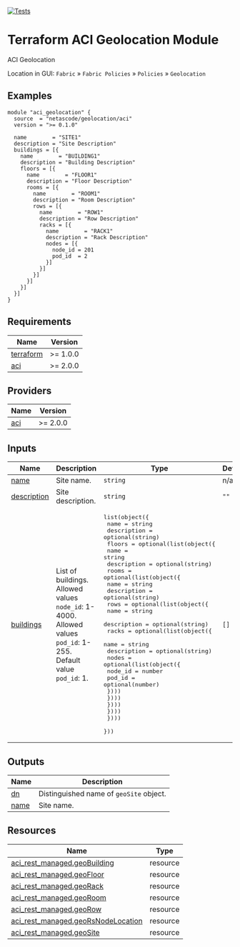 <!-- BEGIN_TF_DOCS -->
[![Tests](https://github.com/netascode/terraform-aci-geolocation/actions/workflows/test.yml/badge.svg)](https://github.com/netascode/terraform-aci-geolocation/actions/workflows/test.yml)

# Terraform ACI Geolocation Module

ACI Geolocation

Location in GUI:
`Fabric` » `Fabric Policies` » `Policies` » `Geolocation`

## Examples

```hcl
module "aci_geolocation" {
  source  = "netascode/geolocation/aci"
  version = ">= 0.1.0"

  name        = "SITE1"
  description = "Site Description"
  buildings = [{
    name        = "BUILDING1"
    description = "Building Description"
    floors = [{
      name        = "FLOOR1"
      description = "Floor Description"
      rooms = [{
        name        = "ROOM1"
        description = "Room Description"
        rows = [{
          name        = "ROW1"
          description = "Row Description"
          racks = [{
            name        = "RACK1"
            description = "Rack Description"
            nodes = [{
              node_id = 201
              pod_id  = 2
            }]
          }]
        }]
      }]
    }]
  }]
}
```

## Requirements

| Name | Version |
|------|---------|
| <a name="requirement_terraform"></a> [terraform](#requirement\_terraform) | >= 1.0.0 |
| <a name="requirement_aci"></a> [aci](#requirement\_aci) | >= 2.0.0 |

## Providers

| Name | Version |
|------|---------|
| <a name="provider_aci"></a> [aci](#provider\_aci) | >= 2.0.0 |

## Inputs

| Name | Description | Type | Default | Required |
|------|-------------|------|---------|:--------:|
| <a name="input_name"></a> [name](#input\_name) | Site name. | `string` | n/a | yes |
| <a name="input_description"></a> [description](#input\_description) | Site description. | `string` | `""` | no |
| <a name="input_buildings"></a> [buildings](#input\_buildings) | List of buildings. Allowed values `node_id`: 1-4000. Allowed values `pod_id`: 1-255. Default value `pod_id`: 1. | <pre>list(object({<br>    name        = string<br>    description = optional(string)<br>    floors = optional(list(object({<br>      name        = string<br>      description = optional(string)<br>      rooms = optional(list(object({<br>        name        = string<br>        description = optional(string)<br>        rows = optional(list(object({<br>          name        = string<br>          description = optional(string)<br>          racks = optional(list(object({<br>            name        = string<br>            description = optional(string)<br>            nodes = optional(list(object({<br>              node_id = number<br>              pod_id  = optional(number)<br>            })))<br>          })))<br>        })))<br>      })))<br>    })))<br>  }))</pre> | `[]` | no |

## Outputs

| Name | Description |
|------|-------------|
| <a name="output_dn"></a> [dn](#output\_dn) | Distinguished name of `geoSite` object. |
| <a name="output_name"></a> [name](#output\_name) | Site name. |

## Resources

| Name | Type |
|------|------|
| [aci_rest_managed.geoBuilding](https://registry.terraform.io/providers/CiscoDevNet/aci/latest/docs/resources/rest_managed) | resource |
| [aci_rest_managed.geoFloor](https://registry.terraform.io/providers/CiscoDevNet/aci/latest/docs/resources/rest_managed) | resource |
| [aci_rest_managed.geoRack](https://registry.terraform.io/providers/CiscoDevNet/aci/latest/docs/resources/rest_managed) | resource |
| [aci_rest_managed.geoRoom](https://registry.terraform.io/providers/CiscoDevNet/aci/latest/docs/resources/rest_managed) | resource |
| [aci_rest_managed.geoRow](https://registry.terraform.io/providers/CiscoDevNet/aci/latest/docs/resources/rest_managed) | resource |
| [aci_rest_managed.geoRsNodeLocation](https://registry.terraform.io/providers/CiscoDevNet/aci/latest/docs/resources/rest_managed) | resource |
| [aci_rest_managed.geoSite](https://registry.terraform.io/providers/CiscoDevNet/aci/latest/docs/resources/rest_managed) | resource |
<!-- END_TF_DOCS -->